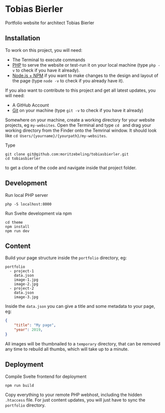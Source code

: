 # Tobias Bierler
Portfolio website for architect Tobias Bierler

## Installation
To work on this project, you will need:
- The Terminal to execute commands
- [PHP](https://php-osx.liip.ch) to serve the website or test-run it on your local machine (type `php -v` to check if you have it already).
- [Node.js + NPM](https://nodejs.org/en/) if you want to make changes to the design and layout of the page (type `node -v` to check if you already have it).

If you also want to contribute to this project and get all latest updates, you will need:
- A GitHub Account
- [Git](https://sourceforge.net/projects/git-osx-installer/) on your machine (type `git -v` to check if you have it already)

Somewhere on your machine, create a working directory for your website projects, eg `my-websites`.
Open the Terminal and type `cd ` and drag your working directory from the Finder onto the Temrinal window. It should look like `cd Users/{yourname}/{yourpath}/my-websites`.

Type
```
git clone git@github.com:moritzebeling/tobiasbierler.git
cd tobiasbierler
```
to get a clone of the code and navigate inside that project folder.

## Development
Run local PHP server
```
php -S localhost:8000
```

Run Svelte development via npm
```
cd theme
npm install
npm run dev
```

## Content
Build your page structure inside the `portfolio` directory, eg:
```
portfolio
  - project-1
    data.json
    image-1.jpg
    image-2.jpg
  - project-2
    data.json
    image-3.jpg
```
Inside the `data.json` you can give a title and some metadata to your page, eg:
```json
{
    "title": "My page",
    "year": 2019,
}
```

All images will be thumbnailed to a `temporary` directory, that can be removed any time to rebuild all thumbs, which will take up to a minute.

## Deployment

Compile Svelte frontend for deployment
```
npm run build
```

Copy everything to your remote PHP webhost, including the hidden `.htaccess` file. For just content updates, you will just have to sync the `portfolio` directory.
